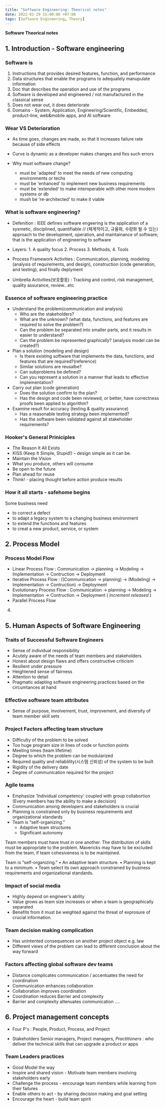 ```yaml
---
title: "Software Engineering: Theorical notes"
date: 2022-01-29 15:00:00 +07:00
tags: [Software Engineering, Theory]
---
```


**Software Theorical notes**

## 1. Introduction - Software engineering

### Software is

1. Instructions that provides desired features, function, and performance
2. Data structures that enable the programs to adequately manupulate information
3. Doc that describes the operation and use of the programs
4. Software is developed and engineered / not manufactured in the classical sense
5. Does not wear out, it does deteriorate
6. Domains - System, Application, Engineering/Scientific, Embedded, product-line, web&mobile apps, and AI software

### Wear VS Deterioration

- As time goes, changes are made, so that it increases failure rate because of side effects
- Curve is dynamic as a developer makes changes and fixs such errors

- Why must software change?
  - must be 'adapted' to meet the needs of new computing environments or techs
  - must be 'enhanced' to implement new business requirements
  - must be 'extended' to make interoperable with other more modern systems or db
  - mush be 're-architected' to make it viable

### What is software engineering?

- Defenition : IEEE defines software engeering is the application of a sysmetic, disciplined, quantifiable
  // (체계적이고, 규율화, 수량화 될 수 있는) approach to the development, operation, and maintainance of software; that is the application of engineering to software

- Layers: 1. A quality focus 2. Process 3. Methods, 4. Tools

- Process Framework Activities : Communication, planning, modeling (analysis of requirements, and design), construction (code generation, and testing), and finally deplyment

- Umbrella Activities(보호활동) : Tracking and control, risk management, quality assurance, review...etc

### Essence of software engineering practice

- Understand the problem(communication and analysis)
  - Who are the stakeholders?
  - What are the unknown?
    (what data, functions, and features are required to solve the problem?)
  - Can the problem be separated into smaller parts, and it results in easier to understand?
  - Can the problem be represented graphically? (analysis model can be created?)
- Plan a solution (modeling and design)
  - Is there existing software that implements the data, functions, and features that are required?(reference)
  - Similar solutions are reusalbe?
  - Can subproblems be defined?
  - Can you represent a solution in a manner that leads to effective implementation?
- Carry out plan (code generation)
  - Does the solution confirm to the plan?
  - Has the design and code been reviewed, or better, have correctness proofs been applied to algorithm?
- Examine result for accuracy (testing & quality assurance)
  - Has a reasonable testing strategy been implemented?
  - Has the software been validated against all stakeholder requirements?

### Hooker's General Priniciples

- The Reason It All Exists
- KISS (Keep It Simple, Stupid!) – design simple as it can be.
- Maintain the Vision
- What you produce, others will consume
- Be open to the future
- Plan ahead for reuse
- Think! - placing thought before action produce results

### How it all starts - safehome begins

Some business need

- to correct a defect
- to adapt a legacy system to a changing business environment
- to extend the functions and features
- to creat a new product, service, or system

## 2. Process Model

### Process Model Flow

- Linear Process Flow : Communication &rarr; planning &rarr; Modeling &rarr; Implementation &rarr; Contruction &rarr; Deployment
- Iterative Process Flow : ((Communication &rarr; planning) &rarr; (Modeling) &rarr; Implementation &rarr; Contruction) &rarr; Deployment
- Evolutionary Process Flow : Communication &rarr; planning &rarr; Modeling &rarr; Implementation &rarr; Contruction &rarr; Deployment (<em> Increment released </em>)
- Parallel Process Flow

4.

## 5. Human Aspects of Software Engineering

### Traits of Successful Software Engineers

- Sense of individual responsibility
- Acutely aware of the needs of team members and stakeholders
- Honest about design flaws and offers constructive criticism
- Resilient under pressure
- Heightened sense of fairness
- Attention to detail
- Pragmatic adapting software engineering practices based on the circumtances at hand

### Effective software team attributes

- Sense of purpose, involvement, trust, improvement, and diversity of team member skill sets

### Project Factors affecting team structure

- Difficulty of the problem to be solved
- Too huge program size in lines of code or function points
- Meeting times (team lifetime)
- Degree to which the problem can be modularized
- Required quality and reliablility(시스템 신뢰성) of the system to be built
- Rigidity of the delivery date
- Degree of communication required for the project

### Agile teams

- Emphasize 'Individual competency' coupled with group collabortion
  (Every members has the ability to make a decision)
- Communication among developers and stakeholders is crucial
- Planning is constrained only by business requirements and organizational standards
- Team is “self-organizing.”
  - Adaptive team structures
  - Significant autonomy

Team members must have trust in one another.
The distribution of skills must be appropriate to the problem.
Mavericks may have to be excluded from the team, if team
cohesiveness is to be maintained.

Team is “self-organizing.”
• An adaptive team structure.
• Planning is kept to a minimum.
• Team select its own approach constrained by business requirements and
organizational standards.

### Impact of social media

- Highly depend on engineer's ability
- Value grows as team size increases or when a team is geographically separated
- Benefits from it must be weighted against the threat of exprosure of crucial information.

### Team decision making complication

- Has unintented consequences on another project object e.g. law
- Different views of the problem can lead to different conclusion about the way forward

### Factors affecting global software dev teams

- Distance complicates communication / accentuates the need for coordination
- Communication enhances collaboration
- Collaboration improves coordination
- Coordination reduces Barrier and complexity
- Barrier and complexity attenuates communication ....

## 6. Project management concepts

- Four P's : People, Product, Process, and Project

- Stakeholders Senior managers, Project managers, <em>Practitioners</em> : who deliver the technical skills that can upgrade a product or apps

### Team Leaders practices

- Good Model the way
- Inspire and shared vision - Motivate team members involving stakeholders early
- Challenge the process - encourage team members while learning from their failures
- Enable others to act - by sharing decision making and goal setting
- Encourage the heart - build team spirit
